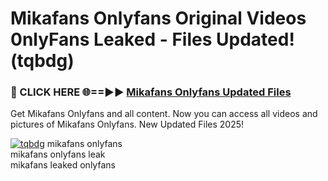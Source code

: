 # Mikafans Onlyfans Original Videos 0nlyFans Leaked - Files Updated! (tqbdg)

<h3>🔴 CLICK HERE 🌐==►► <a href="https://tinyurl.com/3hn5wdd3" rel="nofollow">Mikafans Onlyfans Updated Files</a></h3>

Get Mikafans Onlyfans and all content. Now you can access all videos and pictures of Mikafans Onlyfans. New Updated Files 2025!

[![tqbdg](https://i.imgur.com/4HnBqBT.gif)](https://tinyurl.com/3hn5wdd3)
mikafans onlyfans<br>
mikafans onlyfans leak<br>
mikafans leaked onlyfans